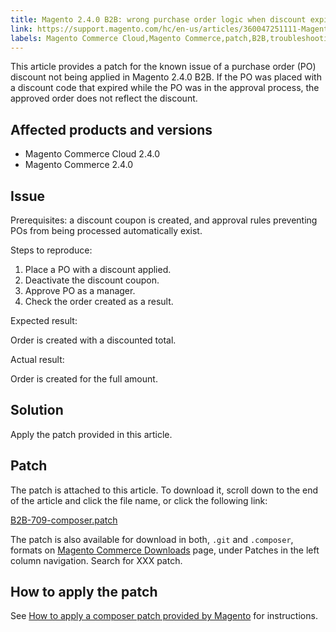```yaml
---
title: Magento 2.4.0 B2B: wrong purchase order logic when discount expired 
link: https://support.magento.com/hc/en-us/articles/360047251111-Magento-2-4-0-B2B-wrong-purchase-order-logic-when-discount-expired-
labels: Magento Commerce Cloud,Magento Commerce,patch,B2B,troubleshooting,known issues,2.4.0,purchase order
---
```


<p>This article provides a patch for the known issue of a purchase order (PO) discount not being applied in Magento 2.4.0 B2B. If the PO was placed with a discount code that expired while the PO was in the approval process, the approved order does not reflect the discount. </p>
<h2>Affected products and versions</h2>
<ul>
<li>Magento Commerce Cloud 2.4.0</li>
<li>Magento Commerce 2.4.0</li>
</ul>
<h2>Issue</h2>
<p>Prerequisites: a discount coupon is created, and approval rules preventing POs from being processed automatically exist. </p>
<p>Steps to reproduce:</p>
<ol>
<li>Place a PO with a discount applied.</li>
<li>Deactivate the discount coupon. </li>
<li>Approve PO as a manager. </li>
<li>Check the order created as a result.</li>
</ol>
<p>Expected result:</p>
<p>Order is created with a discounted total. </p>
<p>Actual result:</p>
<p>Order is created for the full amount.</p>
<h2>Solution </h2>
<p>Apply the patch provided in this article.</p>
<h2>Patch</h2>
<p>The patch is attached to this article. To download it, scroll down to the end of the article and click the file name, or click the following link:</p>
<p><a href="https://support.magento.com/hc/en-us/article_attachments/360063988371/B2B-709-composer.patch">B2B-709-composer.patch</a></p>
<p>The patch is also available for download in both, <code>.git</code> and <code>.composer</code>, formats on <a href="https://magento.com/tech-resources/download">Magento Commerce Downloads</a> page, under Patches in the left column navigation. Search for XXX patch. </p>
<h2>How to apply the patch</h2>
<p>See <a href="https://support.magento.com/hc/en-us/articles/360028367731">How to apply a composer patch provided by Magento</a> for instructions.</p>
<p> </p>
<p> </p>